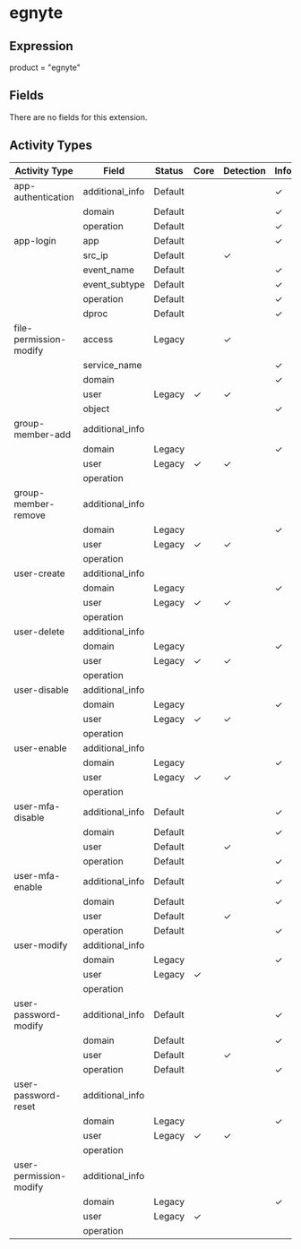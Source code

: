 egnyte
======

Expression
----------

product = "egnyte"

Fields
------

There are no fields for this extension.

Activity Types
--------------

| Activity Type          | Field           | Status  | Core     | Detection | Informational |
| ---------------------- | --------------- | ------- | -------- | --------- | ------------- |
| app-authentication     | additional_info | Default |          |           | &#10003;      |
|                        | domain          | Default |          |           | &#10003;      |
|                        | operation       | Default |          |           | &#10003;      |
| app-login              | app             | Default |          |           | &#10003;      |
|                        | src_ip          | Default |          | &#10003;  |               |
|                        | event_name      | Default |          |           | &#10003;      |
|                        | event_subtype   | Default |          |           | &#10003;      |
|                        | operation       | Default |          |           | &#10003;      |
|                        | dproc           | Default |          |           | &#10003;      |
| file-permission-modify | access          | Legacy  |          | &#10003;  |               |
|                        | service_name    |         |          |           | &#10003;      |
|                        | domain          |         |          |           | &#10003;      |
|                        | user            | Legacy  | &#10003; | &#10003;  |               |
|                        | object          |         |          |           | &#10003;      |
| group-member-add       | additional_info |         |          |           |               |
|                        | domain          | Legacy  |          |           | &#10003;      |
|                        | user            | Legacy  | &#10003; | &#10003;  |               |
|                        | operation       |         |          |           |               |
| group-member-remove    | additional_info |         |          |           |               |
|                        | domain          | Legacy  |          |           | &#10003;      |
|                        | user            | Legacy  | &#10003; | &#10003;  |               |
|                        | operation       |         |          |           |               |
| user-create            | additional_info |         |          |           |               |
|                        | domain          | Legacy  |          |           | &#10003;      |
|                        | user            | Legacy  | &#10003; | &#10003;  |               |
|                        | operation       |         |          |           |               |
| user-delete            | additional_info |         |          |           |               |
|                        | domain          | Legacy  |          |           | &#10003;      |
|                        | user            | Legacy  | &#10003; | &#10003;  |               |
|                        | operation       |         |          |           |               |
| user-disable           | additional_info |         |          |           |               |
|                        | domain          | Legacy  |          |           | &#10003;      |
|                        | user            | Legacy  | &#10003; | &#10003;  |               |
|                        | operation       |         |          |           |               |
| user-enable            | additional_info |         |          |           |               |
|                        | domain          | Legacy  |          |           | &#10003;      |
|                        | user            | Legacy  | &#10003; | &#10003;  |               |
|                        | operation       |         |          |           |               |
| user-mfa-disable       | additional_info | Default |          |           | &#10003;      |
|                        | domain          | Default |          |           | &#10003;      |
|                        | user            | Default |          | &#10003;  |               |
|                        | operation       | Default |          |           | &#10003;      |
| user-mfa-enable        | additional_info | Default |          |           | &#10003;      |
|                        | domain          | Default |          |           | &#10003;      |
|                        | user            | Default |          | &#10003;  |               |
|                        | operation       | Default |          |           | &#10003;      |
| user-modify            | additional_info |         |          |           |               |
|                        | domain          | Legacy  |          |           | &#10003;      |
|                        | user            | Legacy  | &#10003; |           |               |
|                        | operation       |         |          |           |               |
| user-password-modify   | additional_info | Default |          |           | &#10003;      |
|                        | domain          | Default |          |           | &#10003;      |
|                        | user            | Default |          | &#10003;  |               |
|                        | operation       | Default |          |           | &#10003;      |
| user-password-reset    | additional_info |         |          |           |               |
|                        | domain          | Legacy  |          |           | &#10003;      |
|                        | user            | Legacy  | &#10003; | &#10003;  |               |
|                        | operation       |         |          |           |               |
| user-permission-modify | additional_info |         |          |           |               |
|                        | domain          | Legacy  |          |           | &#10003;      |
|                        | user            | Legacy  | &#10003; |           |               |
|                        | operation       |         |          |           |               |

